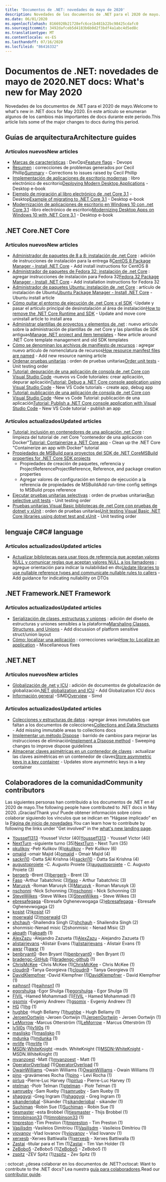 ```yaml
---
title: 'Documentos de .NET: novedades de mayo de 2020'
description: Novedades de los documentos de .NET para el 2020 de mayo.
ms.date: 06/01/2020
ms.openlocfilehash: 8166920b21728efc6ce1b481b22bc98425cdafc0
ms.sourcegitcommit: 3492dafceb5d4183b6b0d2f3bdf4a1abc4d5ed8c
ms.translationtype: MT
ms.contentlocale: es-ES
ms.lasthandoff: 07/16/2020
ms.locfileid: "86416332"
---
```

# <a name="net-docs-whats-new-for-may-2020"></a><span data-ttu-id="775bf-103">Documentos de .NET: novedades de mayo de 2020</span><span class="sxs-lookup"><span data-stu-id="775bf-103">.NET docs: What's new for May 2020</span></span>

<span data-ttu-id="775bf-104">Novedades de los documentos de .NET para el 2020 de mayo.</span><span class="sxs-lookup"><span data-stu-id="775bf-104">Welcome to what's new in .NET docs for May 2020.</span></span> <span data-ttu-id="775bf-105">En este artículo se enumeran algunos de los cambios más importantes de docs durante este período.</span><span class="sxs-lookup"><span data-stu-id="775bf-105">This article lists some of the major changes to docs during this period.</span></span>

## <a name="architecture-guides"></a><span data-ttu-id="775bf-106">Guías de arquitectura</span><span class="sxs-lookup"><span data-stu-id="775bf-106">Architecture guides</span></span>

### <a name="new-articles"></a><span data-ttu-id="775bf-107">Artículos nuevos</span><span class="sxs-lookup"><span data-stu-id="775bf-107">New articles</span></span>

- <span data-ttu-id="775bf-108">[Marcas de características](../architecture/cloud-native/feature-flags.md) : DevOps</span><span class="sxs-lookup"><span data-stu-id="775bf-108">[Feature flags](../architecture/cloud-native/feature-flags.md) - Devops</span></span>
- <span data-ttu-id="775bf-109">[Resumen](../architecture/cloud-native/summary.md) : correcciones de problemas generados por Cecil Phillip</span><span class="sxs-lookup"><span data-stu-id="775bf-109">[Summary](../architecture/cloud-native/summary.md) - Corrections to issues raised by Cecil Phillip</span></span>
- <span data-ttu-id="775bf-110">[Implementación de aplicaciones de escritorio modernas](../architecture/modernize-desktop/deploy-modern-applications.md) : libro electrónico de escritorio</span><span class="sxs-lookup"><span data-stu-id="775bf-110">[Deploying Modern Desktop Applications](../architecture/modernize-desktop/deploy-modern-applications.md) - Desktop e-book</span></span>
- <span data-ttu-id="775bf-111">[Ejemplo de migración al libro electrónico de .net Core 3,1](../architecture/modernize-desktop/example-migration-core.md) -Desktop</span><span class="sxs-lookup"><span data-stu-id="775bf-111">[Example of migrating to .NET Core 3.1](../architecture/modernize-desktop/example-migration-core.md) - Desktop e-book</span></span>
- <span data-ttu-id="775bf-112">[Modernización de aplicaciones de escritorio en Windows 10 con .net Core 3,1](../architecture/modernize-desktop/index.md) -libro electrónico de escritorio</span><span class="sxs-lookup"><span data-stu-id="775bf-112">[Modernizing Desktop Apps on Windows 10 with .NET Core 3.1](../architecture/modernize-desktop/index.md) - Desktop e-book</span></span>

## <a name="net-core"></a><span data-ttu-id="775bf-113">.NET Core</span><span class="sxs-lookup"><span data-stu-id="775bf-113">.NET Core</span></span>

### <a name="new-articles"></a><span data-ttu-id="775bf-114">Artículos nuevos</span><span class="sxs-lookup"><span data-stu-id="775bf-114">New articles</span></span>

- <span data-ttu-id="775bf-115">[Administrador de paquetes de 8 a 8: instalación de .net Core](../core/install/linux-package-manager-centos8.md) : adición de instrucciones de instalación para la entrega 8</span><span class="sxs-lookup"><span data-stu-id="775bf-115">[CentOS 8 Package Manager - Install .NET Core](../core/install/linux-package-manager-centos8.md) - Add install instructions for CentOS 8</span></span>
- <span data-ttu-id="775bf-116">[Administrador de paquetes de Fedora 32: instalación de .net Core](../core/install/linux-package-manager-fedora32.md) : agregar instrucciones de instalación para Fedora 32</span><span class="sxs-lookup"><span data-stu-id="775bf-116">[Fedora 32 Package Manager - Install .NET Core](../core/install/linux-package-manager-fedora32.md) - Add installation instructions for Fedora 32</span></span>
- <span data-ttu-id="775bf-117">[Administrador de paquetes Ubuntu: instalación de .net Core](../core/install/linux-ubuntu.md) : artículo de instalación de Ubuntu</span><span class="sxs-lookup"><span data-stu-id="775bf-117">[Ubuntu Package Manager - Install .NET Core](../core/install/linux-ubuntu.md) - Ubuntu install article</span></span>
- <span data-ttu-id="775bf-118">[Cómo quitar el entorno de ejecución de .net Core y el SDK](../core/install/remove-runtime-sdk-versions.md) -Update y pasar el artículo principal de desinstalación al área de instalación</span><span class="sxs-lookup"><span data-stu-id="775bf-118">[How to remove the .NET Core Runtime and SDK](../core/install/remove-runtime-sdk-versions.md) - Update and move core uninstall article to install area</span></span>
- <span data-ttu-id="775bf-119">[Administrar plantillas de proyectos y elementos de .net](../core/install/templates.md) : nuevo artículo sobre la administración de plantillas de .net Core y las plantillas de SDK antiguas</span><span class="sxs-lookup"><span data-stu-id="775bf-119">[Manage .NET project and item templates](../core/install/templates.md) - New article around .NET Core template management and old SDK templates</span></span>
- <span data-ttu-id="775bf-120">[Cómo se denominan los archivos de manifiesto de recursos](../core/resources/manifest-file-names.md) : agregar nuevo artículo de nomenclatura de recursos</span><span class="sxs-lookup"><span data-stu-id="775bf-120">[How resource manifest files are named](../core/resources/manifest-file-names.md) - Add new resource naming article</span></span>
- <span data-ttu-id="775bf-121">[Ordenar pruebas unitarias](../core/testing/order-unit-tests.md) : orden de pruebas unitarias</span><span class="sxs-lookup"><span data-stu-id="775bf-121">[Order unit tests](../core/testing/order-unit-tests.md) - Unit testing order</span></span>
- <span data-ttu-id="775bf-122">[Tutorial: depuración de una aplicación de consola de .net Core con Visual Studio Code](../core/tutorials/debugging-with-visual-studio-code.md) -nuevos vs Code tutoriales: crear aplicación, depurar aplicación</span><span class="sxs-lookup"><span data-stu-id="775bf-122">[Tutorial: Debug a .NET Core console application using Visual Studio Code](../core/tutorials/debugging-with-visual-studio-code.md) - New VS Code tutorials - create app, debug app</span></span>
- <span data-ttu-id="775bf-123">[Tutorial: publicación de una aplicación de consola de .net Core con Visual Studio Code](../core/tutorials/publishing-with-visual-studio-code.md) -New vs Code Tutorial: publicación de una aplicación</span><span class="sxs-lookup"><span data-stu-id="775bf-123">[Tutorial: Publish a .NET Core console application with Visual Studio Code](../core/tutorials/publishing-with-visual-studio-code.md) - New VS Code tutorial - publish an app</span></span>

### <a name="updated-articles"></a><span data-ttu-id="775bf-124">Artículos actualizados</span><span class="sxs-lookup"><span data-stu-id="775bf-124">Updated articles</span></span>

- <span data-ttu-id="775bf-125">[Tutorial: inclusión en contenedores de una aplicación .net Core](../core/docker/build-container.md) : limpieza del tutorial de .net Core "contenedor de una aplicación con Docker"</span><span class="sxs-lookup"><span data-stu-id="775bf-125">[Tutorial: Containerize a .NET Core app](../core/docker/build-container.md) - Clean up the .NET Core "Containerize an app with Docker" tutorial</span></span>
- [<span data-ttu-id="775bf-126">Propiedades de MSBuild para proyectos del SDK de .NET Core</span><span class="sxs-lookup"><span data-stu-id="775bf-126">MSBuild properties for .NET Core SDK projects</span></span>](../core/project-sdk/msbuild-props.md)
  - <span data-ttu-id="775bf-127">Propiedades de creación de paquetes, referencia y ProjectReference</span><span class="sxs-lookup"><span data-stu-id="775bf-127">ProjectReference, Reference, and package creation properties</span></span>
  - <span data-ttu-id="775bf-128">Agregar valores de configuración en tiempo de ejecución a la referencia de propiedades de MSBuild</span><span class="sxs-lookup"><span data-stu-id="775bf-128">Add run-time config settings to MSBuild props reference</span></span>
- <span data-ttu-id="775bf-129">[Ejecutar pruebas unitarias selectivas](../core/testing/selective-unit-tests.md) : orden de pruebas unitarias</span><span class="sxs-lookup"><span data-stu-id="775bf-129">[Run selective unit tests](../core/testing/selective-unit-tests.md) - Unit testing order</span></span>
- <span data-ttu-id="775bf-130">[Pruebas unitarias Visual Basic bibliotecas de .net Core con pruebas de dotnet y xUnit](../core/testing/unit-testing-visual-basic-with-dotnet-test.md) : orden de pruebas unitarias</span><span class="sxs-lookup"><span data-stu-id="775bf-130">[Unit testing Visual Basic .NET Core libraries using dotnet test and xUnit](../core/testing/unit-testing-visual-basic-with-dotnet-test.md) - Unit testing order</span></span>

## <a name="c-language"></a><span data-ttu-id="775bf-131">lenguaje C#</span><span class="sxs-lookup"><span data-stu-id="775bf-131">C# language</span></span>

### <a name="updated-articles"></a><span data-ttu-id="775bf-132">Artículos actualizados</span><span class="sxs-lookup"><span data-stu-id="775bf-132">Updated articles</span></span>

- <span data-ttu-id="775bf-133">[Actualizar bibliotecas para usar tipos de referencia que aceptan valores NULL y comunicar reglas que aceptan valores NULL a los llamadores](../csharp/nullable-migration-strategies.md) ; agregue orientación para indicar la nulabilidad en dto</span><span class="sxs-lookup"><span data-stu-id="775bf-133">[Update libraries to use nullable reference types and communicate nullable rules to callers](../csharp/nullable-migration-strategies.md) - Add guidance for indicating nullability on DTOs</span></span>

## <a name="net-framework"></a><span data-ttu-id="775bf-134">.NET Framework</span><span class="sxs-lookup"><span data-stu-id="775bf-134">.NET Framework</span></span>

### <a name="updated-articles"></a><span data-ttu-id="775bf-135">Artículos actualizados</span><span class="sxs-lookup"><span data-stu-id="775bf-135">Updated articles</span></span>

- <span data-ttu-id="775bf-136">[Serialización de clases, estructuras y uniones](../framework/interop/marshaling-classes-structures-and-unions.md) : adición del diseño de estructuras y uniones sensibles a la plataforma</span><span class="sxs-lookup"><span data-stu-id="775bf-136">[Marshaling Classes, Structures, and Unions](../framework/interop/marshaling-classes-structures-and-unions.md) - Add discussion of platform sensitive struct/union layout</span></span>
- <span data-ttu-id="775bf-137">[Cómo: localizar una aplicación](../framework/wpf/advanced/how-to-localize-an-application.md) : correcciones varias</span><span class="sxs-lookup"><span data-stu-id="775bf-137">[How to: Localize an application](../framework/wpf/advanced/how-to-localize-an-application.md) - Miscellaneous fixes</span></span>

## <a name="net"></a><span data-ttu-id="775bf-138">.NET</span><span class="sxs-lookup"><span data-stu-id="775bf-138">.NET</span></span>

### <a name="new-articles"></a><span data-ttu-id="775bf-139">Artículos nuevos</span><span class="sxs-lookup"><span data-stu-id="775bf-139">New articles</span></span>

- <span data-ttu-id="775bf-140">[Globalización de .net y ICU](../standard/globalization-localization/globalization-icu.md) : adición de documentos de globalización de globalización</span><span class="sxs-lookup"><span data-stu-id="775bf-140">[.NET globalization and ICU](../standard/globalization-localization/globalization-icu.md) - Add Globalization ICU docs</span></span>
- <span data-ttu-id="775bf-141">[Información general](../standard/simd.md) -SIMD</span><span class="sxs-lookup"><span data-stu-id="775bf-141">[Overview](../standard/simd.md) - Simd</span></span>

### <a name="updated-articles"></a><span data-ttu-id="775bf-142">Artículos actualizados</span><span class="sxs-lookup"><span data-stu-id="775bf-142">Updated articles</span></span>

- <span data-ttu-id="775bf-143">[Colecciones y estructuras de datos](../standard/collections/index.md) : agregar áreas inmutables que faltan a los documentos de colecciones</span><span class="sxs-lookup"><span data-stu-id="775bf-143">[Collections and Data Structures](../standard/collections/index.md) - Add missing immutable areas to collections docs</span></span>
- <span data-ttu-id="775bf-144">[Implementar un método Dispose](../standard/garbage-collection/implementing-dispose.md) : barrido de cambios para mejorar las instrucciones de eliminación</span><span class="sxs-lookup"><span data-stu-id="775bf-144">[Implement a Dispose method](../standard/garbage-collection/implementing-dispose.md) - Sweeping changes to improve dispose guidelines</span></span>
- <span data-ttu-id="775bf-145">[Almacenar claves asimétricas en un contenedor de claves](../standard/security/how-to-store-asymmetric-keys-in-a-key-container.md) : actualizar las claves asimétricas en un contenedor de claves</span><span class="sxs-lookup"><span data-stu-id="775bf-145">[Store asymmetric keys in a key container](../standard/security/how-to-store-asymmetric-keys-in-a-key-container.md) - Updates store asymmetric keys in a key container</span></span>

## <a name="community-contributors"></a><span data-ttu-id="775bf-146">Colaboradores de la comunidad</span><span class="sxs-lookup"><span data-stu-id="775bf-146">Community contributors</span></span>

<span data-ttu-id="775bf-147">Las siguientes personas han contribuido a los documentos de .NET en el 2020 de mayo.</span><span class="sxs-lookup"><span data-stu-id="775bf-147">The following people have contributed to .NET docs in May 2020.</span></span> <span data-ttu-id="775bf-148">¡Gracias!</span><span class="sxs-lookup"><span data-stu-id="775bf-148">Thank you!</span></span> <span data-ttu-id="775bf-149">Puede obtener información sobre cómo colaborar siguiendo los vínculos que se indican en "Hágase implicado" en la [Página de inicio de novedades](index.yml).</span><span class="sxs-lookup"><span data-stu-id="775bf-149">You can learn how to contribute by following the links under "Get involved" in the [what's new landing page](index.yml).</span></span>

- <span data-ttu-id="775bf-150">[Youssef1313](https://github.com/Youssef1313) -Youssef Victor (40)</span><span class="sxs-lookup"><span data-stu-id="775bf-150">[Youssef1313](https://github.com/Youssef1313) - Youssef Victor (40)</span></span>
- <span data-ttu-id="775bf-151">[NextTurn](https://github.com/NextTurn) -siguiente turno (35)</span><span class="sxs-lookup"><span data-stu-id="775bf-151">[NextTurn](https://github.com/NextTurn) - Next Turn (35)</span></span>
- <span data-ttu-id="775bf-152">[pkulikov](https://github.com/pkulikov) -Petr Kulikov (6)</span><span class="sxs-lookup"><span data-stu-id="775bf-152">[pkulikov](https://github.com/pkulikov) - Petr Kulikov (6)</span></span>
- <span data-ttu-id="775bf-153">[omajid](https://github.com/omajid) -omair Majid (4)</span><span class="sxs-lookup"><span data-stu-id="775bf-153">[omajid](https://github.com/omajid) - Omair Majid (4)</span></span>
- <span data-ttu-id="775bf-154">[sackri10](https://github.com/sackri10) -Datta SAI Krishna (4)</span><span class="sxs-lookup"><span data-stu-id="775bf-154">[sackri10](https://github.com/sackri10) - Datta Sai Krishna (4)</span></span>
- <span data-ttu-id="775bf-155">[augustoproiete](https://github.com/augustoproiete) -C. Augusto Proiete (3)</span><span class="sxs-lookup"><span data-stu-id="775bf-155">[augustoproiete](https://github.com/augustoproiete) - C. Augusto Proiete (3)</span></span>
- <span data-ttu-id="775bf-156">[bergerb](https://github.com/bergerb) -Brent (3)</span><span class="sxs-lookup"><span data-stu-id="775bf-156">[bergerb](https://github.com/bergerb) - Brent (3)</span></span>
- <span data-ttu-id="775bf-157">[Faso](https://github.com/faso) -Arthur Tabatchnic (3)</span><span class="sxs-lookup"><span data-stu-id="775bf-157">[faso](https://github.com/faso) - Arthur Tabatchnic (3)</span></span>
- <span data-ttu-id="775bf-158">[Marusyk](https://github.com/Marusyk) -Roman Marusyk (3)</span><span class="sxs-lookup"><span data-stu-id="775bf-158">[Marusyk](https://github.com/Marusyk) - Roman Marusyk (3)</span></span>
- <span data-ttu-id="775bf-159">[nschonni](https://github.com/nschonni) -Nick Schonning (3)</span><span class="sxs-lookup"><span data-stu-id="775bf-159">[nschonni](https://github.com/nschonni) - Nick Schonning (3)</span></span>
- <span data-ttu-id="775bf-160">[SteveWilkes](https://github.com/SteveWilkes) -Steve Wilkes (3)</span><span class="sxs-lookup"><span data-stu-id="775bf-160">[SteveWilkes](https://github.com/SteveWilkes) - Steve Wilkes (3)</span></span>
- <span data-ttu-id="775bf-161">[ebresafegaga](https://github.com/ebresafegaga) -Ebresafe Oghenevwogaga (2)</span><span class="sxs-lookup"><span data-stu-id="775bf-161">[ebresafegaga](https://github.com/ebresafegaga) - Ebresafe Oghenevwogaga (2)</span></span>
- <span data-ttu-id="775bf-162">[kosist](https://github.com/kosist) (2)</span><span class="sxs-lookup"><span data-stu-id="775bf-162">[kosist](https://github.com/kosist) (2)</span></span>
- <span data-ttu-id="775bf-163">[moerwald](https://github.com/moerwald) (2)</span><span class="sxs-lookup"><span data-stu-id="775bf-163">[moerwald](https://github.com/moerwald) (2)</span></span>
- <span data-ttu-id="775bf-164">[shchauh](https://github.com/shchauh) -Shailendra Singh (2)</span><span class="sxs-lookup"><span data-stu-id="775bf-164">[shchauh](https://github.com/shchauh) - Shailendra Singh (2)</span></span>
- <span data-ttu-id="775bf-165">shonmisic-Nenad misic (2)</span><span class="sxs-lookup"><span data-stu-id="775bf-165">shonmisic - Nenad Misic (2)</span></span>
- <span data-ttu-id="775bf-166">[akpath](https://github.com/akpath) (1)</span><span class="sxs-lookup"><span data-stu-id="775bf-166">[akpath](https://github.com/akpath) (1)</span></span>
- <span data-ttu-id="775bf-167">[AlexZazu](https://github.com/AlexZazu) -Alejandro Zazueta (1)</span><span class="sxs-lookup"><span data-stu-id="775bf-167">[AlexZazu](https://github.com/AlexZazu) - Alejandro Zazueta (1)</span></span>
- <span data-ttu-id="775bf-168">[alistairjevans](https://github.com/alistairjevans) -Alistair Evans (1)</span><span class="sxs-lookup"><span data-stu-id="775bf-168">[alistairjevans](https://github.com/alistairjevans) - Alistair Evans (1)</span></span>
- <span data-ttu-id="775bf-169">[awsr](https://github.com/awsr) (1)</span><span class="sxs-lookup"><span data-stu-id="775bf-169">[awsr](https://github.com/awsr) (1)</span></span>
- <span data-ttu-id="775bf-170">[benbryant0](https://github.com/benbryant0) -Ben Bryant (1)</span><span class="sxs-lookup"><span data-stu-id="775bf-170">[benbryant0](https://github.com/benbryant0) - Ben Bryant (1)</span></span>
- <span data-ttu-id="775bf-171">[bradengc-GitHub](https://github.com/bradengc-github) (1)</span><span class="sxs-lookup"><span data-stu-id="775bf-171">[bradengc-github](https://github.com/bradengc-github) (1)</span></span>
- <span data-ttu-id="775bf-172">[ChrisMcKee](https://github.com/ChrisMcKee) -Chris McKee (1)</span><span class="sxs-lookup"><span data-stu-id="775bf-172">[ChrisMcKee](https://github.com/ChrisMcKee) - Chris McKee (1)</span></span>
- <span data-ttu-id="775bf-173">[cloudn9](https://github.com/cloudn9) -Tanya Georgieva (1)</span><span class="sxs-lookup"><span data-stu-id="775bf-173">[cloudn9](https://github.com/cloudn9) - Tanya Georgieva (1)</span></span>
- <span data-ttu-id="775bf-174">[DavidKlempfner](https://github.com/DavidKlempfner) -David Klempfner (1)</span><span class="sxs-lookup"><span data-stu-id="775bf-174">[DavidKlempfner](https://github.com/DavidKlempfner) - David Klempfner (1)</span></span>
- <span data-ttu-id="775bf-175">[eajhnsn1](https://github.com/eajhnsn1) (1)</span><span class="sxs-lookup"><span data-stu-id="775bf-175">[eajhnsn1](https://github.com/eajhnsn1) (1)</span></span>
- <span data-ttu-id="775bf-176">[egorshulga](https://github.com/egorshulga) -Egor Shulga (1)</span><span class="sxs-lookup"><span data-stu-id="775bf-176">[egorshulga](https://github.com/egorshulga) - Egor Shulga (1)</span></span>
- <span data-ttu-id="775bf-177">[FIVIL](https://github.com/FIVIL) -Hamed Mohammadi (1)</span><span class="sxs-lookup"><span data-stu-id="775bf-177">[FIVIL](https://github.com/FIVIL) - Hamed Mohammadi (1)</span></span>
- <span data-ttu-id="775bf-178">[gsomix](https://github.com/gsomix) -Evgeniy Andreev (1)</span><span class="sxs-lookup"><span data-stu-id="775bf-178">[gsomix](https://github.com/gsomix) - Evgeniy Andreev (1)</span></span>
- <span data-ttu-id="775bf-179">[HG](https://github.com/hg) (1)</span><span class="sxs-lookup"><span data-stu-id="775bf-179">[hg](https://github.com/hg) (1)</span></span>
- <span data-ttu-id="775bf-180">[hughbe](https://github.com/hughbe) -Hugh Bellamy (1)</span><span class="sxs-lookup"><span data-stu-id="775bf-180">[hughbe](https://github.com/hughbe) - Hugh Bellamy (1)</span></span>
- <span data-ttu-id="775bf-181">[JeroenOortwijn](https://github.com/JeroenOortwijn) -Jeroen Oortwijn (1)</span><span class="sxs-lookup"><span data-stu-id="775bf-181">[JeroenOortwijn](https://github.com/JeroenOortwijn) - Jeroen Oortwijn (1)</span></span>
- <span data-ttu-id="775bf-182">[LeMorrow](https://github.com/LeMorrow) -Marcus Otterström (1)</span><span class="sxs-lookup"><span data-stu-id="775bf-182">[LeMorrow](https://github.com/LeMorrow) - Marcus Otterström (1)</span></span>
- <span data-ttu-id="775bf-183">[lv1il0s](https://github.com/lv1il0s) (1)</span><span class="sxs-lookup"><span data-stu-id="775bf-183">[lv1il0s](https://github.com/lv1il0s) (1)</span></span>
- <span data-ttu-id="775bf-184">[maslisko](https://github.com/maslisko) (1)</span><span class="sxs-lookup"><span data-stu-id="775bf-184">[maslisko](https://github.com/maslisko) (1)</span></span>
- <span data-ttu-id="775bf-185">[mdunka](https://github.com/mdunka) (1)</span><span class="sxs-lookup"><span data-stu-id="775bf-185">[mdunka](https://github.com/mdunka) (1)</span></span>
- <span data-ttu-id="775bf-186">[mrlife](https://github.com/mrlife) (1)</span><span class="sxs-lookup"><span data-stu-id="775bf-186">[mrlife](https://github.com/mrlife) (1)</span></span>
- <span data-ttu-id="775bf-187">[MSDN-WhiteKnight](https://github.com/MSDN-WhiteKnight) -msdn. WhiteKnight (1)</span><span class="sxs-lookup"><span data-stu-id="775bf-187">[MSDN-WhiteKnight](https://github.com/MSDN-WhiteKnight) - MSDN.WhiteKnight (1)</span></span>
- <span data-ttu-id="775bf-188">[mvanzoest](https://github.com/mvanzoest) -Matt (1)</span><span class="sxs-lookup"><span data-stu-id="775bf-188">[mvanzoest](https://github.com/mvanzoest) - Matt (1)</span></span>
- <span data-ttu-id="775bf-189">[OperatorOverload](https://github.com/OperatorOverload) (1)</span><span class="sxs-lookup"><span data-stu-id="775bf-189">[OperatorOverload](https://github.com/OperatorOverload) (1)</span></span>
- <span data-ttu-id="775bf-190">[OwainWilliams](https://github.com/OwainWilliams) -Owain Williams (1)</span><span class="sxs-lookup"><span data-stu-id="775bf-190">[OwainWilliams](https://github.com/OwainWilliams) - Owain Williams (1)</span></span>
- <span data-ttu-id="775bf-191">[pino](https://github.com/pino) -gravámenes Rocha (1)</span><span class="sxs-lookup"><span data-stu-id="775bf-191">[pino](https://github.com/pino) - Levi Rocha (1)</span></span>
- <span data-ttu-id="775bf-192">[pirluq](https://github.com/pirluq) -Pierre-Luc Harvey (1)</span><span class="sxs-lookup"><span data-stu-id="775bf-192">[pirluq](https://github.com/pirluq) - Pierre-Luc Harvey (1)</span></span>
- <span data-ttu-id="775bf-193">[ptelman](https://github.com/ptelman) -Piotr Telman (1)</span><span class="sxs-lookup"><span data-stu-id="775bf-193">[ptelman](https://github.com/ptelman) - Piotr Telman (1)</span></span>
- <span data-ttu-id="775bf-194">[samrueby](https://github.com/samrueby) -Sam Rueby (1)</span><span class="sxs-lookup"><span data-stu-id="775bf-194">[samrueby](https://github.com/samrueby) - Sam Rueby (1)</span></span>
- <span data-ttu-id="775bf-195">[shaggygi](https://github.com/shaggygi) -Greg Ingram (1)</span><span class="sxs-lookup"><span data-stu-id="775bf-195">[shaggygi](https://github.com/shaggygi) - Greg Ingram (1)</span></span>
- <span data-ttu-id="775bf-196">[sikanderiqbal](https://github.com/sikanderiqbal) -Sikander (1)</span><span class="sxs-lookup"><span data-stu-id="775bf-196">[sikanderiqbal](https://github.com/sikanderiqbal) - sikander (1)</span></span>
- <span data-ttu-id="775bf-197">[Suchiman](https://github.com/Suchiman) -Robin Sue (1)</span><span class="sxs-lookup"><span data-stu-id="775bf-197">[Suchiman](https://github.com/Suchiman) - Robin Sue (1)</span></span>
- <span data-ttu-id="775bf-198">[tiesmaster](https://github.com/tiesmaster) -esta Brobbel (1)</span><span class="sxs-lookup"><span data-stu-id="775bf-198">[tiesmaster](https://github.com/tiesmaster) - Thijs Brobbel (1)</span></span>
- <span data-ttu-id="775bf-199">[timrobinson33](https://github.com/timrobinson33) (1)</span><span class="sxs-lookup"><span data-stu-id="775bf-199">[timrobinson33](https://github.com/timrobinson33) (1)</span></span>
- <span data-ttu-id="775bf-200">[tmpreston](https://github.com/tmpreston) -Tim Preston (1)</span><span class="sxs-lookup"><span data-stu-id="775bf-200">[tmpreston](https://github.com/tmpreston) - Tim Preston (1)</span></span>
- <span data-ttu-id="775bf-201">[Vasilisdm](https://github.com/Vasilisdm) -Vasileios Dimitriou (1)</span><span class="sxs-lookup"><span data-stu-id="775bf-201">[Vasilisdm](https://github.com/Vasilisdm) - Vasileios Dimitriou (1)</span></span>
- <span data-ttu-id="775bf-202">[viovanov](https://github.com/viovanov) -Vlad Iovanov (1)</span><span class="sxs-lookup"><span data-stu-id="775bf-202">[viovanov](https://github.com/viovanov) - Vlad Iovanov (1)</span></span>
- <span data-ttu-id="775bf-203">[xerxesb](https://github.com/xerxesb) -Xerxes Battiwalla (1)</span><span class="sxs-lookup"><span data-stu-id="775bf-203">[xerxesb](https://github.com/xerxesb) - Xerxes Battiwalla (1)</span></span>
- <span data-ttu-id="775bf-204">[Zastai](https://github.com/Zastai) -titular para el Tim (1)</span><span class="sxs-lookup"><span data-stu-id="775bf-204">[Zastai](https://github.com/Zastai) - Tim Van Holder (1)</span></span>
- <span data-ttu-id="775bf-205">[ZeBobo5](https://github.com/ZeBobo5) -ZeBobo5 (1)</span><span class="sxs-lookup"><span data-stu-id="775bf-205">[ZeBobo5](https://github.com/ZeBobo5) - ZeBobo5 (1)</span></span>
- <span data-ttu-id="775bf-206">[zspitz](https://github.com/zspitz) -ZEV Spitz (1)</span><span class="sxs-lookup"><span data-stu-id="775bf-206">[zspitz](https://github.com/zspitz) - Zev Spitz (1)</span></span>

<span data-ttu-id="775bf-207">: octocat: ¿desea colaborar en los documentos de .NET?</span><span class="sxs-lookup"><span data-stu-id="775bf-207">:octocat: Want to contribute to the .NET docs?</span></span> <span data-ttu-id="775bf-208">Lea nuestra [guía para colaboradores](https://docs.microsoft.com/contribute/dotnet/dotnet-contribute).</span><span class="sxs-lookup"><span data-stu-id="775bf-208">Read our [contributor guide](https://docs.microsoft.com/contribute/dotnet/dotnet-contribute).</span></span>
